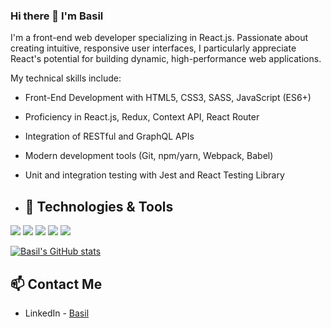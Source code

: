 ### Hi there 👋  I'm Basil

I'm a front-end web developer specializing in React.js. Passionate about creating intuitive, responsive user interfaces, I particularly appreciate React's potential for building dynamic, high-performance web applications.

My technical skills include:

- Front-End Development with HTML5, CSS3, SASS, JavaScript (ES6+)
- Proficiency in React.js, Redux, Context API, React Router
- Integration of RESTful and GraphQL APIs
- Modern development tools (Git, npm/yarn, Webpack, Babel)
- Unit and integration testing with Jest and React Testing Library

- ## 🔧 Technologies & Tools
![](https://img.shields.io/badge/HTML-239120?style=for-the-badge&logo=html5&logoColor=white)
![](https://img.shields.io/badge/JavaScript-F7DF1E?style=for-the-badge&logo=javascript&logoColor=black)
![](https://img.shields.io/badge/Sass-CC6699?style=for-the-badge&logo=sass&logoColor=white)
![](https://img.shields.io/badge/React-20232A?style=for-the-badge&logo=react&logoColor=61DAFB)
![](https://img.shields.io/badge/React_Router-CA4245?style=for-the-badge&logo=react-router&logoColor=white)

[![Basil's GitHub stats](https://github-readme-stats.vercel.app/api?username=BasilGaudion)](https://github.com/anuraghazra/github-readme-stats)

## 📫 Contact Me
- LinkedIn - [Basil]([https://linkedin.com/in/johnsmith](https://www.linkedin.com/in/basil-gaudion/))



<!--
**BasilGaudion/BasilGaudion** is a ✨ _special_ ✨ repository because its `README.md` (this file) appears on your GitHub profile.

Here are some ideas to get you started:

- 🔭 I’m currently working on ...
- 🌱 I’m currently learning ...
- 👯 I’m looking to collaborate on ...
- 🤔 I’m looking for help with ...
- 💬 Ask me about ...
- 📫 How to reach me: ...
- 😄 Pronouns: ...
- ⚡ Fun fact: ...
-->
